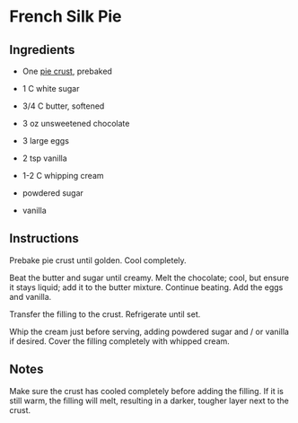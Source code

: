 # French Silk Pie

## Ingredients

- One [pie crust][1], prebaked

- 1 C white sugar
- 3/4 C butter, softened
- 3 oz unsweetened chocolate
- 3 large eggs
- 2 tsp vanilla

- 1-2 C whipping cream
- powdered sugar
- vanilla

## Instructions

Prebake pie crust until golden.  Cool completely.

Beat the butter and sugar until creamy.  Melt the chocolate; cool, but ensure it
stays liquid; add it to the butter mixture.  Continue beating.  Add the eggs and
vanilla.

Transfer the filling to the crust.  Refrigerate until set.

Whip the cream  just before serving,  adding powdered sugar  and / or vanilla if
desired.  Cover the filling completely with whipped cream.


## Notes

Make sure the crust has cooled  completely  before adding the filling.  If it is
still warm, the filling will melt,  resulting in a darker, tougher layer next to
the crust.


[1]: Pie%20Crust.md "Pie Crust Recipe"
